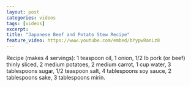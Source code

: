 ```yaml
---
layout: post
categories: videos
tags: [videos]
excerpt: 
title: "Japanese Beef and Potato Stew Recipe"
feature_video: https://www.youtube.com/embed/bYypwRanLz8
---
```


Recipe (makes 4 servings): 1 teaspoon oil,  1 onion, 1/2 lb pork (or beef) thinly sliced, 2 medium potatoes, 2 medium carrot, 1 cup water, 3 tablespoons sugar, 1/2 teaspoon salt, 4 tablespoons soy sauce, 2 tablespoons sake, 3 tablespoons mirin.

